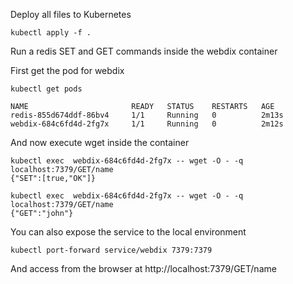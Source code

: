 Deploy all files to Kubernetes

```
kubectl apply -f .
```

Run a redis SET and GET commands inside the webdix container

First get the pod for webdix

```
kubectl get pods

NAME                       READY   STATUS    RESTARTS   AGE
redis-855d674ddf-86bv4     1/1     Running   0          2m13s
webdix-684c6fd4d-2fg7x     1/1     Running   0          2m12s
```

And now execute wget inside the container

```
kubectl exec  webdix-684c6fd4d-2fg7x -- wget -O - -q localhost:7379/GET/name
{"SET":[true,"OK"]}

kubectl exec  webdix-684c6fd4d-2fg7x -- wget -O - -q localhost:7379/GET/name
{"GET":"john"}
```

You can also expose the service to the local environment

```
kubectl port-forward service/webdix 7379:7379
```

And access from the browser at http://localhost:7379/GET/name
